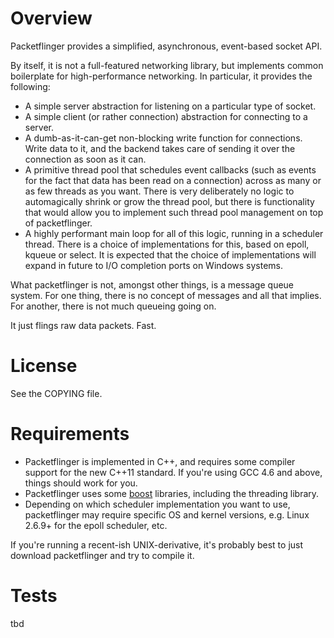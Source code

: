 # Overview #
Packetflinger provides a simplified, asynchronous, event-based socket API.

By itself, it is not a full-featured networking library, but implements common
boilerplate for high-performance networking. In particular, it provides the
following:

- A simple server abstraction for listening on a particular type of socket.
- A simple client (or rather connection) abstraction for connecting to a server.
- A dumb-as-it-can-get non-blocking write function for connections. Write data
  to it, and the backend takes care of sending it over the connection as soon
  as it can.
- A primitive thread pool that schedules event callbacks (such as events for
  the fact that data has been read on a connection) across as many or as few
  threads as you want.
  There is very deliberately no logic to automagically shrink or grow the thread
  pool, but there is functionality that would allow you to implement such thread
  pool management on top of packetflinger.
- A highly performant main loop for all of this logic, running in a scheduler
  thread. There is a choice of implementations for this, based on epoll, kqueue
  or select. It is expected that the choice of implementations will expand
  in future to I/O completion ports on Windows systems.

What packetflinger is not, amongst other things, is a message queue system. For
one thing, there is no concept of messages and all that implies. For another,
there is not much queueing going on.

It just flings raw data packets. Fast.

# License #

See the COPYING file.

# Requirements #

- Packetflinger is implemented in C++, and requires some compiler support for
  the new C++11 standard. If you're using GCC 4.6 and above, things should work
  for you.
- Packetflinger uses some [boost](http://www.boost.org/) libraries, including
  the threading library.
- Depending on which scheduler implementation you want to use, packetflinger may
  require specific OS and kernel versions, e.g. Linux 2.6.9+ for the epoll
  scheduler, etc.

If you're running a recent-ish UNIX-derivative, it's probably best to just
download packetflinger and try to compile it.

# Tests #

tbd
